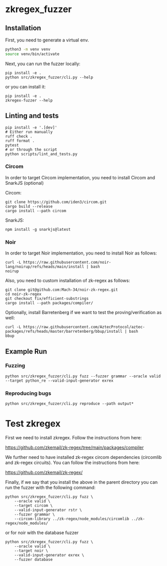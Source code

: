 # zkregex_fuzzer

## Installation

First, you need to generate a virtual env.

```bash
python3 -m venv venv
source venv/bin/activate
```

Next, you can run the fuzzer locally:

```
pip install -e .
python src/zkregex_fuzzer/cli.py --help
```

or you can install it:

```
pip install -e .
zkregex-fuzzer --help
```

## Linting and tests

```
pip install -e '.[dev]'
# Either run manually
ruff check .
ruff format .
pytest
# or through the script
python scripts/lint_and_tests.py
```

### Circom

In order to target Circom implementation, you need to install Circom and SnarkJS (optional)

Circom:

```
git clone https://github.com/iden3/circom.git
cargo build --release
cargo install --path circom
```

SnarkJS: 

```
npm install -g snarkjs@latest
```

### Noir

In order to target Noir implementation, you need to install Noir as follows:

```
curl -L https://raw.githubusercontent.com/noir-lang/noirup/refs/heads/main/install | bash
noirup
```

Also, you need to custom installation of zk-regex as follows:

```
git clone git@github.com:Mach-34/noir-zk-regex.git
cd noir-zk-regex
git checkout fix/efficient-substrings
cargo install --path packages/compiler/
```

Optionally, install Barretenberg if we want to test the proving/verification as well:

```
curl -L https://raw.githubusercontent.com/AztecProtocol/aztec-packages/refs/heads/master/barretenberg/bbup/install | bash
bbup
```

## Example Run

### Fuzzing

```
python src/zkregex_fuzzer/cli.py fuzz --fuzzer grammar --oracle valid --target python_re --valid-input-generator exrex
```

### Reproducing bugs

```
python src/zkregex_fuzzer/cli.py reproduce --path output*
```

# Test zkregex

First we need to install zkregex. Follow the instructions from here:

<https://github.com/zkemail/zk-regex/tree/main/packages/compiler>

We further need to have installed zk-regex circom dependencies (circomlib and zk-regex circuits).
You can follow the instructions from here:

<https://github.com/zkemail/zk-regex/>

Finally, if we say that you install the above in the parent directory you can run the fuzzer with the following command:

```
python src/zkregex_fuzzer/cli.py fuzz \
    --oracle valid \
    --target circom \
    --valid-input-generator rstr \
    --fuzzer grammar \
    --circom-library ../zk-regex/node_modules/circomlib ../zk-regex/node_modules/
```

or for noir with the database fuzzer

```
python src/zkregex_fuzzer/cli.py fuzz \
    --oracle valid \
    --target noir \
    --valid-input-generator exrex \
    --fuzzer database
```
